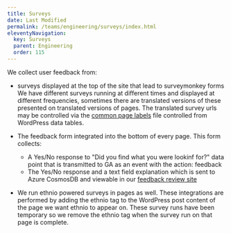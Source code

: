 ```yaml
---
title: Surveys
date: Last Modified 
permalink: /teams/engineering/surveys/index.html
eleventyNavigation:
  key: Surveys
  parent: Engineering
  order: 115
---
```


We collect user feedback from:
- surveys displayed at the top of the site that lead to surveymonkey forms
  We have different surveys running at different times and displayed at different frequencies, sometimes there are translated versions of these presented on translated versions of pages. The translated survey urls may be controlled via the <a href="https://github.com/cagov/covid19/blob/master/pages/wordpress-posts/common-page-labels.json">common page labels</a> file controlled from WordPress data tables.

- The feedback form integrated into the bottom of every page.
  This form collects:
    - A Yes/No response to "Did you find what you were lookinf for?" data point that is transmitted to GA as an event with the action: feedback
    - The Yes/No response and a text field explanation which is sent to Azure CosmosDB and viewable in our <a href="https://github.com/cagov/comment-reports">feedback review site</a>

- We run ethnio powered surveys in pages as well. These integrations are performed by adding the ethnio tag to the WordPress post content of the page we want ethnio to appear on. These survey runs have been temporary so we remove the ethnio tag when the survey run on that page is complete.